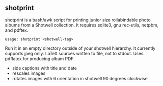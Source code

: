 ## shotprint

shotprint is a bash/awk script for printing junior size rollabindable
photo albums from a Shotwell collection.  It requires sqlite3, gnu
rec-utils, netpbm, and pdftex.

	usage: shotprint <shotwell-tag>

Run it in an empty directory outside of your shotwell hierarchy.
It currently supports jpeg only.  LaTeX sources written to file, not
to stdout.  Uses pdflatex for producing album PDF.

- side captions with title and date
- rescales images
- rotates images with 6 orientation in shotwell 90 degrees clockwise


